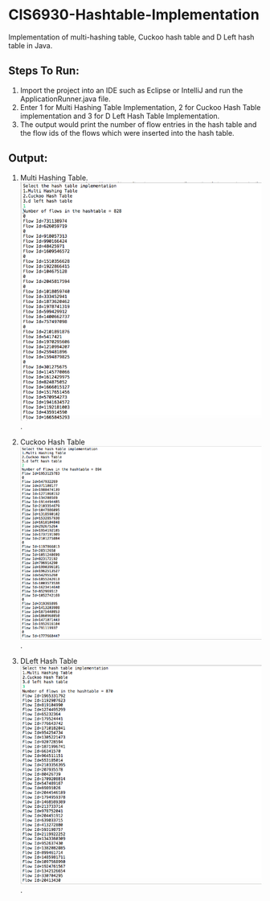 # CIS6930-Hashtable-Implementation
Implementation of multi-hashing table, Cuckoo hash table and D Left hash table in Java.

## Steps To Run:  
1. Import the project into an IDE such as Eclipse or IntelliJ and run the ApplicationRunner.java file.  
2. Enter 1 for Multi Hashing Table Implementation, 2 for Cuckoo Hash Table implementation and 3 for D Left Hash Table Implementation.  
3. The output would print the number of flow entries in the hash table and the flow ids of the flows which were inserted into the hash table.  

## Output:  
1. Multi Hashing Table.    
![](https://github.com/vaibs28/CIS6930-Hashtable-Implementation/blob/master/1.png). 

2. Cuckoo Hash Table
![](https://github.com/vaibs28/CIS6930-Hashtable-Implementation/blob/master/2.png). 

3. DLeft Hash Table  
![](https://github.com/vaibs28/CIS6930-Hashtable-Implementation/blob/master/3.png). 

